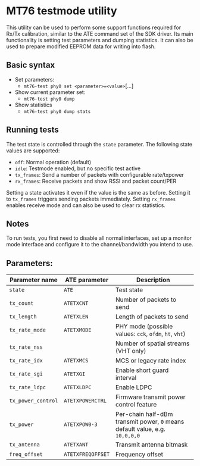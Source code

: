 # MT76 testmode utility

This utility can be used to perform some support functions required for Rx/Tx calibration, similar to the ATE command set of the SDK driver.
Its main functionality is setting test parameters and dumping statistics. It can also be used to prepare modified EEPROM data for writing into flash.

## Basic syntax

- Set parameters:
	- `mt76-test phy0 set <parameter>=<value>`[...]
- Show current parameter set:
	- `mt76-test phy0 dump`
- Show statistics
	- `mt76-test phy0 dump stats`

## Running tests

The test state is controlled through the `state` parameter. The following state values are supported:

- `off`: Normal operation (default)
- `idle`: Testmode enabled, but no specific test active
- `tx_frames`: Send a number of packets with configurable rate/txpower
- `rx_frames`: Receive packets and show RSSI and packet count/PER

Setting a state activates it even if the value is the same as before. Setting it to `tx_frames` triggers sending packets immediately. Setting `rx_frames` enables receive mode and can also be used to clear rx statistics.

## Notes

To run tests, you first need to disable all normal interfaces, set up a monitor mode interface and configure it to the channel/bandwidth you intend to use.


## Parameters:

| Parameter name | ATE parameter | Description |
|--|--|--|
| `state` | `ATE` | Test state |
| `tx_count` | `ATETXCNT` | Number of packets to send |
| `tx_length` | `ATETXLEN` | Length of packets to send |
| `tx_rate_mode` | `ATETXMODE` | PHY mode (possible values: `cck`, `ofdm`, `ht`, `vht`) |
| `tx_rate_nss` | | Number of spatial streams (VHT only) |
| `tx_rate_idx` | `ATETXMCS` | MCS or legacy rate index |
| `tx_rate_sgi` | `ATETXGI` | Enable short guard interval |
| `tx_rate_ldpc` | `ATETXLDPC` | Enable LDPC |
| `tx_power_control` | `ATETXPOWERCTRL` | Firmware transmit power control feature |
| `tx_power` | `ATETXPOW0-3` | Per-chain half-dBm transmit power, `0` means default value, e.g. `10,0,0,0` |
| `tx_antenna` | `ATETXANT` | Transmit antenna bitmask |
| `freq_offset` | `ATETXFREQOFFSET` | Frequency offset |


